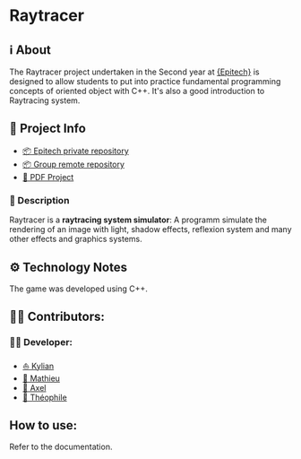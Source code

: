 # Raytracer

## **ℹ️ About**
The Raytracer project undertaken in the Second year at [{Epitech}](https://www.epitech.eu/) is designed to allow students to put into practice fundamental programming concepts of oriented object with C++. It's also a good introduction to Raytracing system.

## **📑 Project Info**
- [📦 Epitech private repository](https://github.com/EpitechPromo2027/B-OOP-400-NAN-4-1-raytracer-kylian.tranchet.git)
- [📦 Group remote repository](https://github.com/Njord201/Raytracer)
- [📄 PDF Project](https://intra.epitech.eu/module/2023/B-OOP-400/NAN-4-1/acti-633497/project/file/B-OOP-400_raytracer.pdf)

### **📃 Description**

Raytracer is a **raytracing system simulator**: 
A programm simulate the rendering of an image with light, shadow effects, reflexion system and many other effects and graphics systems.

## **⚙️ Technology Notes**

The game was developed using C++.

## **🙍‍♂️ Contributors:**

### **👨‍💻 Developer:**
- [⛵ Kylian](https://github.com/Njord201)
- [🐼 Mathieu](https://github.com/mathieurobert1)
- [🦁 Axel](https://github.com/AxelF44)
- [🦅 Théophile](https://github.com/theophile-jr)

## **How to use:**

Refer to the documentation.